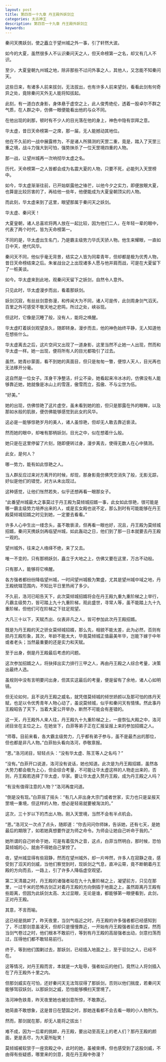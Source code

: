 ```yaml
---
layout: post
title: 第四百一十九章 丹王殿外妖剑立
categories: 太古神王
description: 第四百一十九章 丹王殿外妖剑立
keywords:
---
```


秦问天携妖剑，使之矗立于望州城之外一事，引了轩然大波。

如今的大夏，虽然很多人不认识秦问天之人，但天命榜第一之名，却又有几人不识。

至少，大夏皇朝九州城之地，除非那些不过问外事之人，其他人，又怎能不知秦问天。

这些日来，有诸多人前来拔剑，无法拔出，也有许多人前来望剑，看看此剑有何奇异之处，竟除秦问天外无人能将知拔起。

此刻，有一道白衣身影，身体悬于虚空之上，此人俊秀绝伦，透着一股卓尔不群之气质，在人群之中，仿佛一眼便能看出他的与众不同。

在他出现的刹那，顿时有不少人的目光落在他的身上，神色中隐有崇拜之意。

华太虚，昔日天命榜第一之席，那一届，无人能撼动其地位。

他在不久前的一战中展露修为，不是诸人所猜测的天罡二重，竟是，踏入了天罡三重之境，战斗力强大到可怕，强势抹杀了一位天罡境四重的人物。

那一战，让望州城再一次响彻华太虚之名。

历代，天命榜第一之人皆都会成为名震大夏的人物，只要不死，必能列入天罡榜中。

如今，华太虚渐渐往前，已开始崭露他之锋芒，以他今夕之实力，即便放眼大夏，也算是比较厉害的了，再给他一些年，他便能成为大夏皇朝顶尖的人物。

而此刻，华太虚来到了这里，眼望那属于秦问天之妖剑。

华太虚、秦问天！

大夏皇朝，诸人总喜欢将两人放在一起比较，因为他们二人，在年轻一辈的眼中，代表了两个时代，皆为天命榜第一。

不同的是，华太虚出生名门，乃是霸主级势力华氏天骄人物。他生来耀眼，一直如日中天，绝代风华。

秦问天不同，他似乎毫无背景，结实之人皆为同辈青年，但却都是极为优秀人物，昔日天命榜结束之后。朱雀战台之上出现诸多人愿与他并肩而战，可是在大夏留下了一桩美谈。

如今。华太虚来到此地，观秦问天留下之妖剑，自然令人意外。

只见此时，华太虚漫步而出，看着那妖剑。

妖剑沉寂，有丝丝剑意弥漫，和传闻大为不同，诸人可是传，此剑周身剑气滔天。百里之外可感受不敬天地之悲鸣，所过之处，峡谷现。

但这时，它像是沉睡了般，没有人，能将之唤醒。

华太虚盯着妖剑观望良久，随即转身。漫步而去，他的神色始终平静，无人知道他在想些什么。

华太虚离去之后，这片空间又出现了一道身影，这里当然不止她一人出现，然而和华太虚一样。她一出现，便将所有人的目光都吸引了过去。

虽然，她青纱蒙面，看不到她的真面目，但只是匆匆一瞥，便惊人天人，目光再也无法移开分毫。

这自然是一位女子。浑身干净整洁，纤尘不染，她看起来冷冰冰的，仿佛没有人能够靠近她，她就像是冰山上的雪莲，傲雪而立，孤傲、不与尘世为伍。

“好美。”

她的出现，仿佛惊艳了这片虚空，虽未看到她的脸，但只是那露在外的眼眸，以及那如水般的肌肤，便仿佛能够感觉到此女的风华。

这必是一能够惊艳岁月的美人，诸人虽惊艳，但却无人敢去靠近亵渎。

然而她的眼中，却唯有那柄妖剑，目光之中，似在想着什么般。

她只是在这里停留了片刻，随即便转过身，漫步离去，使得无数人在心中猜测。

此女，是何人？

哪一势力，能有如此惊艳之人。

当人群反应过来对方离开的时候，却现，那身影竟仿佛凭空消失了般，无影无踪，好似是他们的错觉，对方从未出现过。

这种感觉，让他们怅然若失，似乎还想再看一眼那女子。

“此番望州城最大之事莫过于丹王殿为莫倾城招婿一事，此女如此惊艳，很可能是哪一霸主级势力培养出来的人，或是玄女殿也说不定，那么到时有可能能够在丹王殿莫倾城招婿之时见到她，一定要去看看。”

许多人心中生出一缕念头，虽不敢亵渎，但再看一眼也好，况且，丹王殿为莫倾城招婿，秦问天携妖剑再临望州城，如此轰动之日，他们到了那一日本就要去丹王殿一观的。

望州城外，往来之人络绎不绝，来了又去。

唯一不变的，只有那柄妖剑，矗立于大地之上，仿佛又要在这里，万古不动般。

只有那人，能够将它唤醒。

各方强者都纷纷降临望州城，一时间望州城极为繁盛，尤其是望州城中域之地，丹王殿统辖范围内，不知比平日里热闹了多少。

不久前，洛河已昭告天下，此次莫倾城招婿将会在丹王殿九重九重阶梯之上举行，凡霸主级势力，皆可踏上九十九重阶梯，观此盛世，寻常人等，虽不能踏上九十九重阶梯，但他们可在阶梯之下驻足观望。

大凡三十以下，天赋杰出、仪表非凡之人，皆可参加此次丹王殿招婿。

既是为丹王殿的天之骄女莫倾城招婿，那么先，相貌不能太差，此为必然，否则有损丹王殿形象，其次，年龄不能太大，毕竟莫倾城正值最美年华，岂能下嫁于中年或者老头；当然最重要的还是实力和天赋。

至于出身，倒是丹王殿最后考虑的问题。

这次参加招婿之人，将抉择出实力排行三甲之人，再由丹王殿之人综合考量，决策出最终人选。

虽规则中没有言明要问出身，但其实这最后的考量，便是留有了余地，诸人心如明镜。

但无论如何，且不说丹王殿之威名，就凭借莫倾城的倾世娇颜以及那可怕的炼丹天赋，也足以令优秀青年人物心动了，虽说莫倾城，似乎和秦问天有情愫。然此事丹王殿昭告了天下，当着大夏公开举办，断然不可能会有差错的。

这一天，丹王殿外人来人往，丹王殿九十九重阶梯之上，一座恢弘大殿之中，洛河闭目坐在主位之上。在她坐下，白菲等弟子正在汇报呈报上来的参加招婿之人。

“师尊。目前来看，各大霸主级势力，几乎都有弟子参与，虽不是最杰出的那位，但也都是非凡人物。”白菲抬头看向洛河，恭敬禀报。

“恩。”洛河闭目，轻轻点头：“没有华太虚、陈王等人之名吗？”

“没有。”白菲开口说道，洛河没有说话，她也知道。此次是为丹王殿招婿，虽然各大势力都会极为上心，但会综合考量，不可能让华太虚这样的人物走出来的，否则，丹王殿若选择了华太虚，华家。要让华太虚入赘丹王殿，成为丹王殿之人吗？

“有没有值得注意的人物？”洛河再度问道。

“倒是没有现。”白菲摇了摇头：“有几人非出身大宗门或者世家，实力也只是呈报天罡境一重境，但这样的人物，想必是轻易就要被淘汰的。”

这次，三十岁以下的杰出人物。刚入天罡境，当然不会有半点机会。

“恩。”洛河又一次点了点头，随即道：“你去问问你师妹，告诉她，还有七天，是她最后的期限了，如若她真想要忤逆为师之命令。为师会让她自己听命于我的。”

她所谓的自己听命于她，可是有着弦外之音，这点，白菲当然明白，那时候，恐怕莫倾城的心，就由不得她自己掌控了。

夜，望州城显得有些寂静，然而在望州城外，却一片哗然，许多人在寂静之夜，感受到了滔天的剑威，当他们察觉到时，现妖剑之气息，直冲云霄，竟不断朝着丹王殿的方向而去，一路上，引了许多人降临虚空观望。

第二天清晨之时，丹王殿的诸强者站在九十九重阶梯之上，凝望前方，只见在那里，一过千米的恐怖古剑正对着丹王殿的方向倒插于地面之上，虽然距离丹王殿有些距离，但因为此妖剑太高、太过显眼，无论是谁，都能够第一眼便看到，此剑，正对丹王殿。

其意，不言而喻。

这已经是挑衅了，昨天夜里，当剑气临近之时，丹王殿的许多强者都已经感知到了，不过那剑意虽凌天，但却只是慢慢靠近，一开始有丹王殿强者前去查探，然而当剑气卷过之时，他们根本不敢前行，等到有丹王殿的高层强者出动，剑意扫荡而过，压得他们都不敢轻易前行。

终于，等到他们围剿过去，那妖剑，已经插入地面之上，至于驭剑之人，已经不在。

这等情况，对丹王殿而言，本就是一大耻辱，强者如云的他们，竟然让人将剑插入在了丹王殿外十里之内。

但那剑威实在可怕，还好秦问天无法驾驭得了那妖剑，否则以他们揣度，若秦问天能够驾驭妖剑，以那妖剑之威，恐怕能够横扫天罡境了。

洛河神色铁青，昨天夜里她也被剑意所惊，不敢靠近。

她简直不敢想象，这是昔日在楚国之时，那她连看都不会去看一眼的小人物所为。

然而，那剑就在那，却无人能将之拔出！

难不成，因为一后辈的挑衅，丹王殿，要出动至高无上的老人们？那丹王殿的颜面，更是丢尽，为大夏所耻笑！

莫倾城被软禁于一座宫殿之中，此时的她，虽被束缚，但也感受到了这股剑威，不由得有些疑惑，哪里来的剑意，竟在丹王殿中弥漫？

